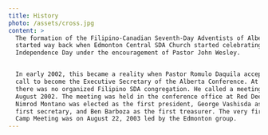 ```yaml
---
title: History
photo: /assets/cross.jpg
content: >
  The formation of the Filipino-Canadian Seventh-Day Adventists of Alberta
  started way back when Edmonton Central SDA Church started celebrating
  Independence Day under the encouragement of Pastor John Wesley.


  In early 2002, this became a reality when Pastor Romulo Daquila accepted a
  call to become the Executive Secretary of the Alberta Conference. At that time
  there was no organized Filipino SDA congregation. He called a meeting in
  August 2002. The meeting was held in the conference office at Red Deer. Dr.
  Nimrod Montano was elected as the first president, George Vashisda as the
  first secretary, and Ben Barboza as the first treasurer. The very first FILCAN
  Camp Meeting was on August 22, 2003 led by the Edmonton group.
---
```


